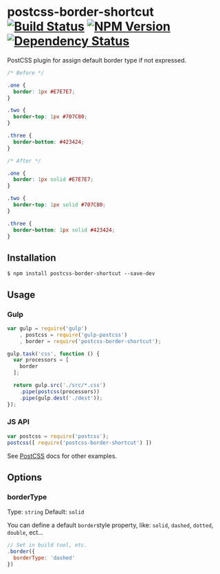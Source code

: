 # postcss-border-shortcut [![Build Status][ci-img]][ci] [![NPM Version][npm-img]][npm] [![Dependency Status][david-dm-img]][david-dm]

PostCSS plugin for assign default border type if not expressed.

```css
/* Before */

.one {
  border: 1px #E7E7E7;
}

.two {
  border-top: 1px #707C80;
}

.three {
  border-bottom: #423424;
}

/* After */

.one {
  border: 1px solid #E7E7E7;
}

.two {
  border-top: 1px solid #707C80;
}

.three {
  border-bottom: 1px solid #423424;
}
```

## Installation
```
$ npm install postcss-border-shortcut --save-dev
```

## Usage

### Gulp
```js
var gulp = require('gulp')
    , postcss = require('gulp-postcss')
    , border = require('postcss-border-shortcut');

gulp.task('css', function () {
  var processors = [
    border
  ];

  return gulp.src('./src/*.css')
    .pipe(postcss(processors))
    .pipe(gulp.dest('./dest'));
});
```

### JS API
```js
var postcss = require('postcss');
postcss([ require('postcss-border-shortcut') ])
```

See [PostCSS] docs for other examples.

## Options
### borderType
Type: `string` Default: `solid`

You can define a default `border`style property, like: `solid`, `dashed`, `dotted`,  `double`, ect...

```js
// Set in build tool, etc.
.border({
  borderType: 'dashed'
})
```

[PostCSS]: https://github.com/postcss/postcss
[ci-img]:  https://travis-ci.org/michelemazzucco/postcss-border-shortcut.svg
[ci]:      https://travis-ci.org/michelemazzucco/postcss-border-shortcut
[npm]:     https://www.npmjs.com/package/postcss-debug
[npm-img]: https://img.shields.io/npm/v/postcss-border-shortcut.svg
[david-dm]: https://david-dm.org/michelemazzucco/postcss-border-shortcut
[david-dm-img]: https://david-dm.org/michelemazzucco/postcss-border-shortcut.svg
